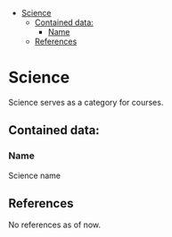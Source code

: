 <!-- TOC -->
* [Science](#science)
  * [Contained data:](#contained-data)
    * [Name](#name)
  * [References](#references)
<!-- TOC -->

# Science
Science serves as a category for courses.

## Contained data:
### Name
Science name

## References
No references as of now.